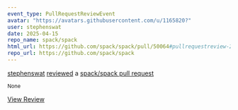 ```yaml
---
event_type: PullRequestReviewEvent
avatar: "https://avatars.githubusercontent.com/u/1165820?"
user: stephenswat
date: 2025-04-15
repo_name: spack/spack
html_url: https://github.com/spack/spack/pull/50064#pullrequestreview-2768889529
repo_url: https://github.com/spack/spack
---
```


<a href='https://github.com/stephenswat' target='_blank'>stephenswat</a> <a href='https://github.com/spack/spack/pull/50064#pullrequestreview-2768889529' target='_blank'>reviewed</a> a <a href='https://github.com/spack/spack/pull/50064' target='_blank'>spack/spack pull request</a>

<small>None</small>

<a href='https://github.com/spack/spack/pull/50064#pullrequestreview-2768889529' target='_blank'>View Review</a>